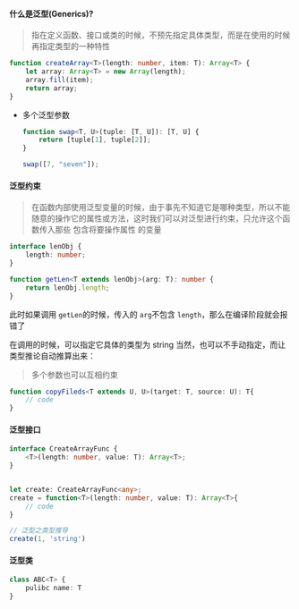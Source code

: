 #### 什么是泛型(Generics)?

> 指在定义函数、接口或类的时候，不预先指定具体类型，而是在使用的时候再指定类型的一种特性

```ts
function createArray<T>(length: number, item: T): Array<T> {
    let array: Array<T> = new Array(length);
    array.fill(item);
    return array;
}
```

-   多个泛型参数

    ```ts
    function swap<T, U>(tuple: [T, U]): [T, U] {
        return [tuple[1], tuple[2]];
    }

    swap([7, "seven"]);
    ```

#### 泛型约束

> 在函数内部使用泛型变量的时候，由于事先不知道它是哪种类型，所以不能随意的操作它的属性或方法，这时我们可以对泛型进行约束，只允许这个函数传入那些 包含将要操作属性 的变量

```ts
interface lenObj {
    length: number;
}

function getLen<T extends lenObj>(arg: T): number {
    return lenObj.length;
}
```

此时如果调用 `getLen`的时候，传入的 `arg`不包含 `length`，那么在编译阶段就会报错了

在调用的时候，可以指定它具体的类型为 string 当然，也可以不手动指定，而让类型推论自动推算出来：

> 多个参数也可以互相约束

```ts
function copyFileds<T extends U, U>(target: T, source: U): T{
    // code 
}
```

#### 泛型接口

```ts
interface CreateArrayFunc {
    <T>(length: number, value: T): Array<T>;
}


let create: CreateArrayFunc<any>;
create = function<T>(length: number, value: T): Array<T>{
    // code
}

// 泛型之类型推导
create(1, 'string')
```

#### 泛型类
```ts
class ABC<T> {
    pulibc name: T
}
```
